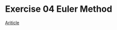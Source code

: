 # Exercise 04 Euler Method
 [Ariticle](https://www.zybuluo.com/login?return_to=https%3A%2F%2Fwww.zybuluo.com%2Fmdeditor#902953-full-reader)



